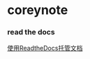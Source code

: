 # coreynote



### read the docs

[使用ReadtheDocs托管文档](https://www.cnblogs.com/ExMan/p/12025054.html)

